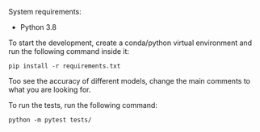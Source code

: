 System requirements:

- Python 3.8

To start the development, create a conda/python virtual environment and run the following command inside it:

<code>pip install -r requirements.txt</code>

Too see the accuracy of different models, change the main comments to what you are looking for.

To run the tests, run the following command:

<code>python -m pytest tests/</code>